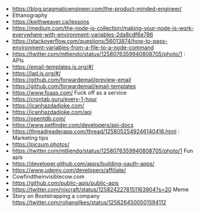 - https://blog.pragmaticengineer.com/the-product-minded-engineer/
- Ethanography
- https://keithweaver.ca/lessons
- https://medium.com/the-node-js-collection/making-your-node-js-work-everywhere-with-environment-variables-2da8cdf6e786
- https://stackoverflow.com/questions/56013874/how-to-pass-environment-variables-from-a-file-to-a-node-command
- https://twitter.com/mtliendo/status/1258076359940808705/photo/1 : APIs
- https://email-templates.js.org/#/
- https://lad.js.org/#/
- https://github.com/forwardemail/preview-email
- https://github.com/forwardemail/email-templates
- https://www.foaas.com/ Fuck off as a service
- https://crontab.guru/every-1-hour
- https://icanhazdadjoke.com/
- https://icanhazdadjoke.com/api
- https://opentdb.com/
- https://www.petfinder.com/developers/api-docs
- https://threadreaderapp.com/thread/1258052549246140416.html : Marketing tips
- https://picsum.photos/
- https://twitter.com/mtliendo/status/1258076359940808705/photo/1 Fun apis
- https://developer.github.com/apps/building-oauth-apps/
- https://www.udemy.com/developers/affiliate/
- Cowfindtheinvisiblecow.com
- https://github.com/public-apis/public-apis
- https://twitter.com/nixcraft/status/1258242278151163904?s=20 Meme
- Story on Bootstrapping a company https://twitter.com/rohangilkes/status/1256264500501594112
